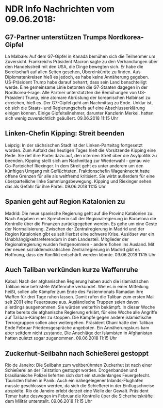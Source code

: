# NDR Info Nachrichten vom 09.06.2018:


## G7-Partner unterstützen Trumps Nordkorea-Gipfel
La Malbaie: Auf dem G7-Gipfel in Kanada bemühen sich die Teilnehmer um Zuversicht. Frankreichs Präsident Macron sagte zu den Verhandlungen über den Handelsstreit mit den USA, die Dinge bewegten sich. Er habe die Bereitschaft auf allen Seiten gesehen, Übereinkünfte zu finden. Aus Diplomatenkreisen hieß es jedoch, es habe keine Annäherung gegeben. US-Präsident Trump habe darauf beharrt, dass sein Land benachteiligt werde. Eine gemeinsame Linie betonten die G7-Staaten dagegen in der Nordkorea-Frage. Alle Partner unterstützten die Bemühungen von US-Präsident Trump, eine atomare Abrüstung der koreanischen Halbinsel zu erreichen, hieß es. Der G7-Gipfel geht am Nachmittag zu Ende. Unklar ist, ob sich die Staats- und Regierungschefs auf eine Abschlusserklärung einigen können. Einige Gipfelteilnehmer, darunter Kanzlerin Merkel, hatten sich wenig zuversichtlich geäußert. 09.06.2018 11:15 Uhr 

## Linken-Chefin Kipping: Streit beenden
Leipzig: In der sächsischen Stadt ist der Linken-Parteitag fortgesetzt worden. Zum Auftakt des heutigen Tages hielt die Vorsitzende Kipping eine Rede. Sie rief ihre Partei dazu auf, den internen Streit über die Asylpolitik zu beenden. Kipping stellt sich am Nachmittag zur Wiederwahl - genau wie Co-Parteichef Riexinger. In dem Streit geht es unter anderem um den künftigen Umgang mit Geflüchteten. Fraktionschefin Wagenknecht hatte offene Grenzen für alle als weltfremd kritisiert. Sie wirbt außerdem für eine überparteiliche linke Sammlungsbewegung. Kipping und Riexinger sehen das als Gefahr für ihre Partei. 09.06.2018 11:15 Uhr 

## Spanien geht auf Region Katalonien zu
Madrid: Die neue spanische Regierung geht auf die Provinz Katalonien zu. Nach Angaben einer Sprecherin soll der Regionalregierung in Barcelona die Kontrolle über die Finanzen zurückgegeben werden. Es gehe um eine Geste der Normalisierung. Zwischen der Zentralregierung in Madrid und der Region Katalonien gibt es seit Herbst eine schwere Krise. Auslöser war ein Unabhängigkeitsreferendum in dem Landesteil. Mitglieder der Regionalregierung wurden festgenommen - andere flohen ins Ausland. Mit der neuen sozialdemokratischen Zentralregierung in Madrid gibt es Hoffnung, dass der Konflikt entschärft werden könnte. 09.06.2018 11:15 Uhr 

## Auch Taliban verkünden kurze Waffenruhe
Kabul: Nach der afghanischen Regierung haben auch die islamistischen Taliban eine befristete Waffenruhe verkündet. Wie es in einer Mitteilung heißt, sollen alle Kämpfer zum Ende des Fastenmonats Ramadan ihre Waffen für drei Tage ruhen lassen. Damit rufen die Taliban zum ersten Mal seit 2001 eine Feuerpause aus. Ausländische Truppen seien davon allerdings ausgenommen. Sie würden weiterhin bekämpft. In dieser Woche hatte bereits die afghanische Regierung erklärt, für eine Woche alle Angriffe auf Taliban-Kämpfer zu stoppen. Die Kämpfe gegen andere islamistische Terrorgruppen sollen aber weitergehen. Präsident Ghani hatte den Taliban Ende Februar Friedensgespräche angeboten. Ein Annäherungskurs kam aber seitdem nicht zustande. Die Anschläge der Islamisten in Afghanistan hatten zuletzt sogar zugenommen. 09.06.2018 11:15 Uhr 

## Zuckerhut-Seilbahn nach Schießerei gestoppt
Rio de Janeiro: Die Seilbahn zum weltberühmten Zuckerhut ist nach einer Schießerei an der Talstation gestoppt worden. Drogenbanden und brasilianische Polizei lieferten sich dort ein stundenlanges Feuergefecht. Touristen flohen in Panik. Auch ein nahegelegener Inlands-Flughafen musste geschlossen werden, da sich die Schießerei in der Einflugschneise abspielte. Rio de Janeiro erlebt derzeit eine Welle der Gewalt. Präsident Temer hatte deswegen im Februar die Kontrolle über die Sicherheitskräfte dem Militär unterstellt. 09.06.2018 11:15 Uhr 

